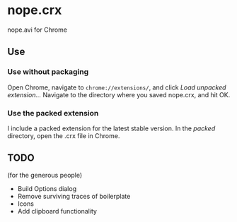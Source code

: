 nope.crx
============

nope.avi for Chrome

Use
----------
### Use without packaging ###
Open Chrome, navigate to `chrome://extensions/`, and click *Load unpacked extension...* Navigate to the directory where you saved nope.crx, and hit OK. 

### Use the packed extension ###
I include a packed extension for the latest stable version. In the *packed* directory, open the .crx file in Chrome. 

TODO
--------
(for the generous people)

- Build Options dialog
- Remove surviving traces of boilerplate
- Icons
- Add clipboard functionality

